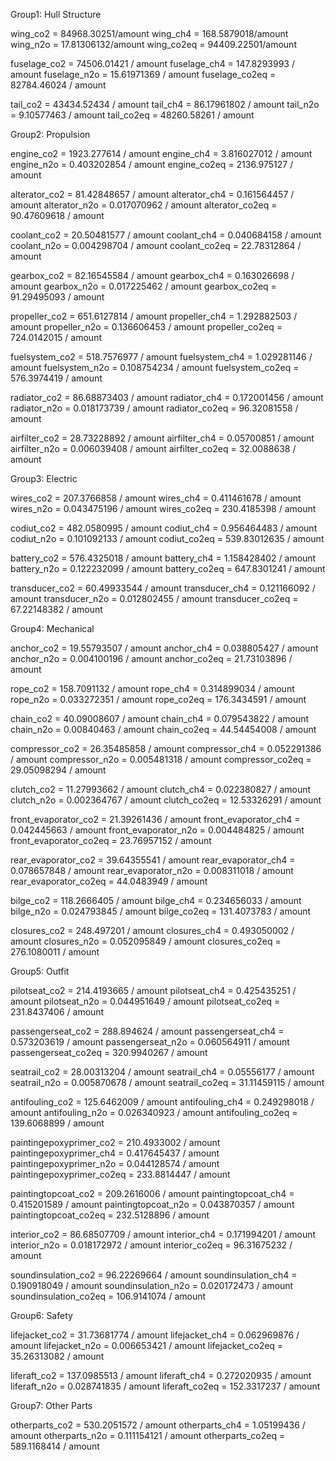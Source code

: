 Group1: Hull Structure

wing_co2 = 84968.30251/amount
wing_ch4 = 168.5879018/amount
wing_n2o = 17.81306132/amount
wing_co2eq = 94409.22501/amount

fuselage_co2 = 74506.01421 / amount
fuselage_ch4 = 147.8293993 / amount
fuselage_n2o = 15.61971369 / amount
fuselage_co2eq = 82784.46024 / amount

tail_co2 = 43434.52434 / amount
tail_ch4 = 86.17961802 / amount
tail_n2o = 9.10577463 / amount
tail_co2eq = 48260.58261 / amount

Group2: Propulsion

engine_co2 = 1923.277614 / amount
engine_ch4 = 3.816027012 / amount
engine_n2o = 0.403202854 / amount
engine_co2eq = 2136.975127 / amount

alterator_co2 = 81.42848657 / amount
alterator_ch4 = 0.161564457 / amount
alterator_n2o = 0.017070962 / amount
alterator_co2eq = 90.47609618 / amount

coolant_co2 = 20.50481577 / amount
coolant_ch4 = 0.040684158 / amount
coolant_n2o = 0.004298704 / amount
coolant_co2eq = 22.78312864 / amount

gearbox_co2 = 82.16545584 / amount
gearbox_ch4 = 0.163026698 / amount
gearbox_n2o = 0.017225462 / amount
gearbox_co2eq = 91.29495093 / amount

propeller_co2 = 651.6127814 / amount
propeller_ch4 = 1.292882503 / amount
propeller_n2o = 0.136606453 / amount
propeller_co2eq = 724.0142015 / amount

fuelsystem_co2 = 518.7576977 / amount
fuelsystem_ch4 = 1.029281146 / amount
fuelsystem_n2o = 0.108754234 / amount
fuelsystem_co2eq = 576.3974419 / amount

radiator_co2 = 86.68873403 / amount
radiator_ch4 = 0.172001456 / amount
radiator_n2o = 0.018173739 / amount
radiator_co2eq = 96.32081558 / amount

airfilter_co2 = 28.73228892 / amount
airfilter_ch4 = 0.05700851 / amount
airfilter_n2o = 0.006039408 / amount
airfilter_co2eq = 32.0088638 / amount

Group3: Electric

wires_co2 = 207.3766858 / amount
wires_ch4 = 0.411461678 / amount
wires_n2o = 0.043475196 / amount
wires_co2eq = 230.4185398 / amount

codiut_co2 = 482.0580995 / amount
codiut_ch4 = 0.956464483 / amount
codiut_n2o = 0.101092133 / amount
codiut_co2eq = 539.83012635 / amount


battery_co2 = 576.4325018 / amount
battery_ch4 = 1.158428402 / amount
battery_n2o = 0.122232099 / amount
battery_co2eq = 647.8301241 / amount


transducer_co2 = 60.49933544 / amount
transducer_ch4 = 0.121166092 / amount
transducer_n2o = 0.012802455 / amount
transducer_co2eq = 67.22148382 / amount

Group4: Mechanical

anchor_co2 = 19.55793507 / amount
anchor_ch4 = 0.038805427 / amount
anchor_n2o = 0.004100196 / amount
anchor_co2eq = 21.73103896 / amount


rope_co2 = 158.7091132 / amount
rope_ch4 = 0.314899034 / amount
rope_n2o = 0.033272351 / amount
rope_co2eq = 176.3434591 / amount


chain_co2 = 40.09008607 / amount
chain_ch4 = 0.079543822 / amount
chain_n2o = 0.00840463 / amount
chain_co2eq = 44.54454008 / amount


compressor_co2 = 26.35485858 / amount
compressor_ch4 = 0.052291386 / amount
compressor_n2o = 0.005481318 / amount
compressor_co2eq = 29.05098294 / amount


clutch_co2 = 11.27993662 / amount
clutch_ch4 = 0.022380827 / amount
clutch_n2o = 0.002364767 / amount
clutch_co2eq = 12.53326291 / amount


front_evaporator_co2 = 21.39261436 / amount
front_evaporator_ch4 = 0.042445663 / amount
front_evaporator_n2o = 0.004484825 / amount
front_evaporator_co2eq = 23.76957152 / amount


rear_evaporator_co2 = 39.64355541 / amount
rear_evaporator_ch4 = 0.078657848 / amount
rear_evaporator_n2o = 0.008311018 / amount
rear_evaporator_co2eq = 44.0483949 / amount


bilge_co2 = 118.2666405 / amount
bilge_ch4 = 0.234656033 / amount
bilge_n2o = 0.024793845 / amount
bilge_co2eq = 131.4073783 / amount


closures_co2 = 248.497201 / amount
closures_ch4 = 0.493050002 / amount
closures_n2o = 0.052095849 / amount
closures_co2eq = 276.1080011 / amount

Group5: Outfit

pilotseat_co2 = 214.4193665 / amount
pilotseat_ch4 = 0.425435251 / amount
pilotseat_n2o = 0.044951649 / amount
pilotseat_co2eq = 231.8437406 / amount


passengerseat_co2 = 288.894624 / amount
passengerseat_ch4 = 0.573203619 / amount
passengerseat_n2o = 0.060564911 / amount
passengerseat_co2eq = 320.9940267 / amount


seatrail_co2 = 28.00313204 / amount
seatrail_ch4 = 0.05556177 / amount
seatrail_n2o = 0.005870678 / amount
seatrail_co2eq = 31.11459115 / amount


antifouling_co2 = 125.6462009 / amount
antifouling_ch4 = 0.249298018 / amount
antifouling_n2o = 0.026340923 / amount
antifouling_co2eq = 139.6068899 / amount


paintingepoxyprimer_co2 = 210.4933002 / amount
paintingepoxyprimer_ch4 = 0.417645437 / amount
paintingepoxyprimer_n2o = 0.044128574 / amount
paintingepoxyprimer_co2eq = 233.8814447 / amount


paintingtopcoat_co2 = 209.2616006 / amount
paintingtopcoat_ch4 = 0.415201589 / amount
paintingtopcoat_n2o = 0.043870357 / amount
paintingtopcoat_co2eq = 232.5128896 / amount

interior_co2 = 86.68507709 / amount
interior_ch4 = 0.171994201 / amount
interior_n2o = 0.018172972 / amount
interior_co2eq = 96.31675232 / amount

soundinsulation_co2 = 96.22269664 / amount
soundinsulation_ch4 = 0.190918049 / amount
soundinsulation_n2o = 0.020172473 / amount
soundinsulation_co2eq = 106.9141074 / amount

Group6: Safety


lifejacket_co2 = 31.73681774 / amount
lifejacket_ch4 = 0.062969876 / amount
lifejacket_n2o = 0.006653421 / amount
lifejacket_co2eq = 35.26313082 / amount


liferaft_co2 = 137.0985513 / amount
liferaft_ch4 = 0.272020935 / amount
liferaft_n2o = 0.028741835 / amount
liferaft_co2eq = 152.3317237 / amount

Group7: Other Parts

otherparts_co2 = 530.2051572 / amount
otherparts_ch4 = 1.05199436 / amount
otherparts_n2o = 0.111154121 / amount
otherparts_co2eq = 589.1168414 / amount


































































